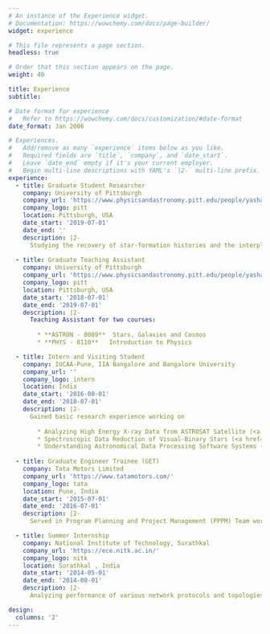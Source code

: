 ```yaml
---
# An instance of the Experience widget.
# Documentation: https://wowchemy.com/docs/page-builder/
widget: experience

# This file represents a page section.
headless: true

# Order that this section appears on the page.
weight: 40

title: Experience
subtitle:

# Date format for experience
#   Refer to https://wowchemy.com/docs/customization/#date-format
date_format: Jan 2006

# Experiences.
#   Add/remove as many `experience` items below as you like.
#   Required fields are `title`, `company`, and `date_start`.
#   Leave `date_end` empty if it's your current employer.
#   Begin multi-line descriptions with YAML's `|2-` multi-line prefix.
experience:
  - title: Graduate Student Researcher 
    company: University of Pittsburgh 
    company_url: 'https://www.physicsandastronomy.pitt.edu/people/yasha-kaushal'
    company_logo: pitt
    location: Pittsburgh, USA
    date_start: '2019-07-01'
    date_end: ''
    description: |2-
      Studying the recovery of star-formation histories and the interplay of stellar population parameters like stellar metallicity, light-weighted ages and dust attenuation with morphology, feedback processes and environment of LEGA-C galaxies using Bayesian SED modeling under guidance of <a href="https://rachelbezanson.github.io/" target="_blanck"> Dr. Rachel Bezanson</a>.
        
  - title: Graduate Teaching Assistant
    company: University of Pittsburgh 
    company_url: 'https://www.physicsandastronomy.pitt.edu/people/yasha-kaushal'
    company_logo: pitt
    location: Pittsburgh, USA
    date_start: '2018-07-01'
    date_end: '2019-07-01'
    description: |2- 
      Teaching Assistant for two courses:
      
        * **ASTRON - 0089**  Stars, Galaxies and Cosmos
        * **PHYS - 0110**   Introduction to Physics

  - title: Intern and Visiting Student 
    company: IUCAA-Pune, IIA Bangalore and Bangalore University
    company_url: ''
    company_logo: intern
    location: India
    date_start: '2016-08-01'
    date_end: '2018-07-01'
    description: |2-
      Gained basic research experience working on 
      
        * Analyzing High Energy X-ray Data from ASTROSAT Satellite (<a href="http://www.iucaa.in/research.html" target="_blanck"> Prof. Ranjeev Misra </a>) <a href="http://publication.iucaa.in/Khagol_115/HTML/2/" target="_blanck">Memories Here!</a>
        * Spectroscopic Data Reduction of Visual-Binary Stars (<a href="https://www.iau.org/administration/membership/individual/18608/" target="_blanck"> Dr. Margarita Safonova </a>)
        * Understanding Astronomical Data Processing Software Systems (<a href="https://eng.bangaloreuniversity.ac.in/resume/phy-dr-vijayakumar-h-doddamani/" target="_blanck"> Prof. V.K. Doddamani</a>) <a href="https://github.com/yashakaushal/DTU-Conference-2018/blob/main/DTU.pdf" target="_blanck">Publication Here</a> 
  
  - title: Graduate Engineer Trainee (GET)
    company: Tata Motors Limited
    company_url: 'https://www.tatamotors.com/'
    company_logo: tata
    location: Pune, India
    date_start: '2015-07-01'
    date_end: '2016-07-01'
    description: |2- 
      Served in Program Planning and Project Management (PPPM) Team working on building project milestones and timelines for each department within the company which improved my management, leadership and team playing skills. 

  - title: Summer Internship 
    company: National Institute of Technology, Surathkal 
    company_url: 'https://ece.nitk.ac.in/'
    company_logo: nitk
    location: Surathkal , India
    date_start: '2014-05-01'
    date_end: '2014-08-01'
    description: |2-
      Analyzing performance of various network protocols and topologies in terms of parameters like throughput and end-to-end delay using ns-3 simulator. (<a href="https://ece.nitk.ac.in/faculty/neelawar-shekar-vittal-shet">Prof. NSV Shet</a>) <a href="http://www.ijmer.com/papers/Vol4_Issue7/Version-1/IJMER-47015562.pdf" target="_blanck">Publication Here</a> 

design:
  columns: '2'
---
```

